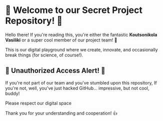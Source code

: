 # 🚀 Welcome to our Secret Project Repository! 🚀

Hello there! If you're reading this, you're either the fantastic **Koutsonikola Vasiliki** or a super cool member of our project team! 🎉

This is our digital playground where we create, innovate, and occasionally break things (for science, of course!). 

## 🛑 Unauthorized Access Alert! 🛑

If you're not part of our team and you've stumbled upon this repository, If you're not, well, you've just hacked GitHub... impressive, but not cool, buddy!

Please respect our digital space

Thank you for your understanding and cooperation! 👍
